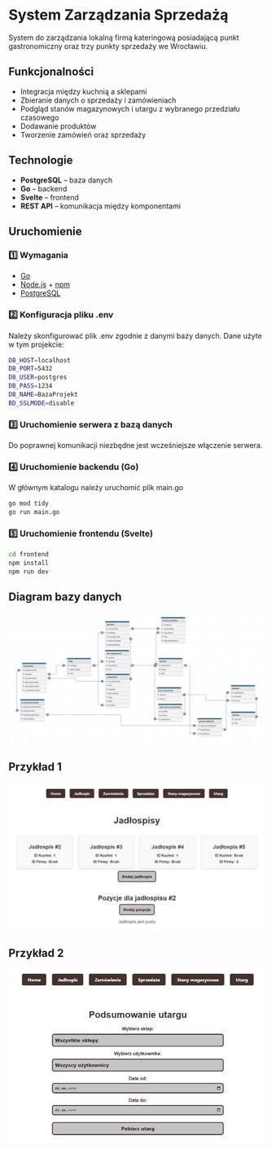 # System Zarządzania Sprzedażą  

System do zarządzania lokalną firmą kateringową posiadającą punkt gastronomiczny oraz trzy punkty sprzedaży we Wrocławiu. 

##  Funkcjonalności  
-  Integracja między kuchnią a sklepami  
-  Zbieranie danych o sprzedaży i zamówieniach  
-  Podgląd stanów magazynowych i utargu z wybranego przedziału czasowego  
-  Dodawanie produktów
-  Tworzenie zamówień oraz sprzedaży 

##  Technologie  
- **PostgreSQL** – baza danych  
- **Go** – backend  
- **Svelte** – frontend  
- **REST API** – komunikacja między komponentami  

##  Uruchomienie  

### 1️⃣ Wymagania  
- [Go](https://go.dev/doc/install)  
- [Node.js](https://nodejs.org/) + [npm](https://www.npmjs.com/)  
- [PostgreSQL](https://www.postgresql.org/download/)  

### 2️⃣ Konfiguracja pliku .env
Należy skonfigurować plik .env zgodnie z danymi bazy danych. Dane użyte w tym projekcie:
```sh
DB_HOST=localhost
DB_PORT=5432
DB_USER=postgres
DB_PASS=1234
DB_NAME=BazaProjekt
BD_SSLMODE=disable
```

### 3️⃣ Uruchomienie serwera z bazą danych
Do poprawnej komunikacji niezbędne jest wcześniejsze włączenie serwera.

### 4️⃣ Uruchomienie backendu (Go)
W głównym katalogu należy uruchomić plik main.go
```sh
go mod tidy
go run main.go
```

### 5️⃣ Uruchomienie frontendu (Svelte)
```sh
cd frontend
npm install
npm run dev
```
## Diagram bazy danych
![](images/DB_table.png)

## Przykład 1
![](images/p1.png)

## Przykład 2
![](images/p2.png)
